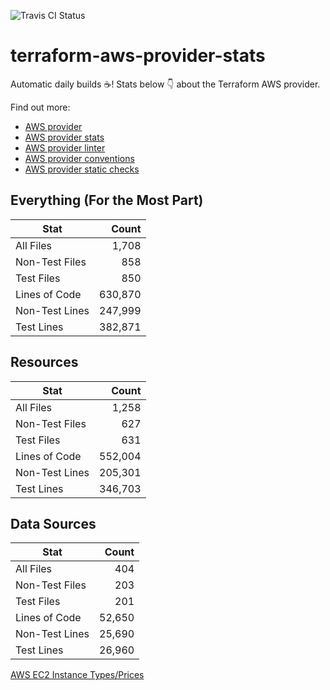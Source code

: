 ![Travis CI Status](https://travis-ci.org/YakDriver/terraform-aws-provider-stats.svg?branch=main)
# terraform-aws-provider-stats

Automatic daily builds :coffee:! Stats below :point_down: about the Terraform AWS provider.

Find out more:
* [AWS provider](https://github.com/terraform-providers/terraform-provider-aws)
* [AWS provider stats](https://github.com/YakDriver/terraform-aws-provider-stats)
* [AWS provider linter](https://github.com/terraform-providers/terraform-provider-aws/tree/master/awsproviderlint)
* [AWS provider conventions](https://github.com/YakDriver/terraform-aws-conventions)
* [AWS provider static checks](https://github.com/YakDriver/terraform-aws-provider-static-checks)



## Everything (For the Most Part)

|  Stat  |  Count  |
| ------------- | -------------: |
|  All Files  |  1,708  |
|  Non-Test Files  |  858  |
|  Test Files  |  850  |
|  Lines of Code  |  630,870  |
|  Non-Test Lines  |  247,999  |
|  Test Lines  |  382,871  |



## Resources

|  Stat  |  Count  |
| ------------- | -------------: |
|  All Files  |  1,258  |
|  Non-Test Files  |  627  |
|  Test Files  |  631  |
|  Lines of Code  |  552,004  |
|  Non-Test Lines  |  205,301  |
|  Test Lines  |  346,703  |



## Data Sources

|  Stat  |  Count  |
| ------------- | -------------: |
|  All Files  |  404  |
|  Non-Test Files  |  203  |
|  Test Files  |  201  |
|  Lines of Code  |  52,650  |
|  Non-Test Lines  |  25,690  |
|  Test Lines  |  26,960  |




[AWS EC2 Instance Types/Prices](https://github.com/YakDriver/aws-ec2-instance-types)
